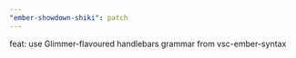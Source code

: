 ```yaml
---
"ember-showdown-shiki": patch
---
```


feat: use Glimmer-flavoured handlebars grammar from vsc-ember-syntax

